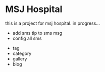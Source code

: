 
# MSJ Hospital
this is a project for msj hospital. in progress...


- add sms tip to sms msg
- config all sms 


<!-- blog -->
- tag
- category
- gallery
- blog


<!-- before migration -->